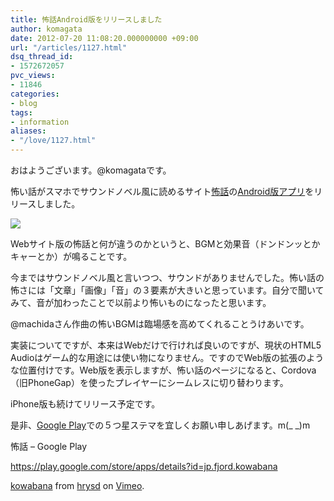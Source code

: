 ```yaml
---
title: 怖話Android版をリリースしました
author: komagata
date: 2012-07-20 11:08:20.000000000 +09:00
url: "/articles/1127.html"
dsq_thread_id:
- 1572672057
pvc_views:
- 11846
categories:
- blog
tags:
- information
aliases:
- "/love/1127.html"
---
```

おはようございます。@komagataです。

怖い話がスマホでサウンドノベル風に読めるサイト<a href="http://kowabana.jp" title="怖い話" target="_blank">怖話</a>の[Android版アプリ][1]をリリースしました。


  <img src="https://lh4.ggpht.com/UTYQFTJkZvIxsKdf4R1vs0_FcZlmksgydWuQZaadfShuXSEIRHN6ly0XFgksrHgtVvM" />


Webサイト版の怖話と何が違うのかというと、BGMと効果音（ドンドンッとかキャーとか）が鳴ることです。

今まではサウンドノベル風と言いつつ、サウンドがありませんでした。怖い話の怖さには「文章」「画像」「音」の３要素が大きいと思っています。自分で聞いてみて、音が加わったことで以前より怖いものになったと思います。

@machidaさん作曲の怖いBGMは臨場感を高めてくれることうけあいです。

実装についてですが、本来はWebだけで行ければ良いのですが、現状のHTML5 Audioはゲーム的な用途には使い物になりません。ですのでWeb版の拡張のような位置付けです。Web版を表示しますが、怖い話のページになると、Cordova（旧PhoneGap）を使ったプレイヤーにシームレスに切り替わります。

iPhone版も続けてリリース予定です。

是非、[Google Play][1]での５つ星ステマを宜しくお願い申しあげます。m(_ _)m

怖話 &#8211; Google Play
  
<https://play.google.com/store/apps/details?id=jp.fjord.kowabana>



[kowabana][2] from [hrysd][3] on [Vimeo][4].

 [1]: https://play.google.com/store/apps/details?id=jp.fjord.kowabana
 [2]: http://vimeo.com/46138729
 [3]: http://vimeo.com/user12625149
 [4]: http://vimeo.com